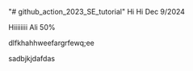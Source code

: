 "# github_action_2023_SE_tutorial" 
Hi
Hi Dec
9/2024

Hiiiiiiii
Ali 50%

dlfkhahhweefargrfewq;ee

sadbjkjdafdas
